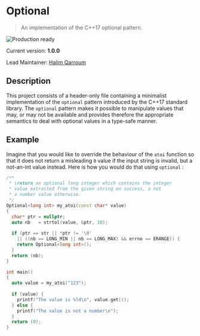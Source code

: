 # Optional
> An implementation of the C++17 optional pattern.

![Production ready](https://img.shields.io/badge/Production-Ready-brightgreen.svg)

Current version: **1.0.0**

Lead Maintainer: [Halim Qarroum](mailto:hqm.post@gmail.com)

## Description

This project consists of a header-only file containing a minimalist implementation of the `optional` pattern introduced by the C++17 standard library. The `optional` pattern makes it possible to manipulate values that may, or may not be available and provides therefore the appropriate semantics to deal with optional values in a type-safe manner.

## Example

Imagine that you would like to override the behaviour of the `atoi` function so that it does not return a misleading `0` value if the input string is invalid, but a not-an-int value instead. Here is how you would do that using `optional` :

```c++
/**
 * \return an optional long integer which contains the integer
 * value extracted from the given string on success, a not
 * a number value otherwise.
 */
Optional<long int> my_atoi(const char* value)
{
  char* ptr = nullptr;
  auto nb   = strtol(value, &ptr, 10);
  
  if (ptr == str || *ptr != '\0'
    || ((nb == LONG_MIN || nb == LONG_MAX) && errno == ERANGE)) {
    return Optional<long int>();
  }
  return (nb);
}

int main()
{
  auto value = my_atoi("123");
  
  if (value) {
    printf("The value is %ld\n", value.get());
  } else {
    printf("The value is not a number\n");
  }
  return (0);
}
```
